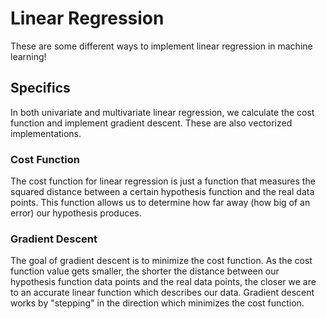 # Linear Regression
These are some different ways to implement linear regression in machine learning!

## Specifics
In both univariate and multivariate linear regression, we calculate the cost function and implement gradient descent. These are also vectorized implementations.
### Cost Function
The cost function for linear regression is just a function that measures the squared distance between a certain hypothesis function and the real data points. This function allows us to determine how far away (how big of an error) our hypothesis produces.
### Gradient Descent
The goal of gradient descent is to minimize the cost function. As the cost function value gets smaller, the shorter the distance between our hypothesis function data points and the real data points, the closer we are to an accurate linear function which describes our data. Gradient descent works by "stepping" in the direction which minimizes the cost function.
